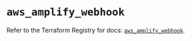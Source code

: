 # `aws_amplify_webhook`

Refer to the Terraform Registry for docs: [`aws_amplify_webhook`](https://registry.terraform.io/providers/hashicorp/aws/6.14.0/docs/resources/amplify_webhook).
